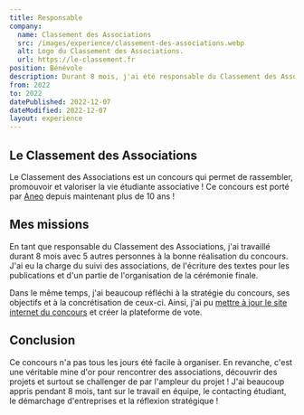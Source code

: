 ```yaml
---
title: Responsable
company:
  name: Classement des Associations
  src: /images/experience/classement-des-associations.webp
  alt: Logo du Classement des Associations.
  url: https://le-classement.fr
position: Bénévole
description: Durant 8 mois, j'ai été responsable du Classement des Associations !
from: 2022
to: 2022
datePublished: 2022-12-07
dateModified: 2022-12-07
layout: experience
---
```


## Le Classement des Associations

Le Classement des Associations est un concours qui permet de rassembler, promouvoir et valoriser la vie étudiante associative ! Ce concours est porté par [Aneo](https://aneo.fr) depuis maintenant plus de 10 ans !

## Mes missions

En tant que responsable du Classement des Associations, j'ai travaillé durant 8 mois avec 5 autres personnes à la bonne réalisation du concours. J'ai eu la charge du suivi des associations, de l'écriture des textes pour les publications et d'un partie de l'organisation de la cérémonie finale.

Dans le même temps, j'ai beaucoup réfléchi à la stratégie du concours, ses objectifs et à la concrétisation de ceux-ci. Ainsi, j'ai pu [mettre à jour le site internet du concours](../2.projets/le-refonte-du-site-du-classement-des-associations.md) et créer la plateforme de vote.

## Conclusion

Ce concours n'a pas tous les jours été facile à organiser. En revanche, c'est une véritable mine d'or pour rencontrer des associations, découvrir des projets et surtout se challenger de par l'ampleur du projet ! J'ai beaucoup appris pendant 8 mois, tant sur le travail en équipe, le contacting étudiant, le démarchage d'entreprises et la réflexion stratégique !
